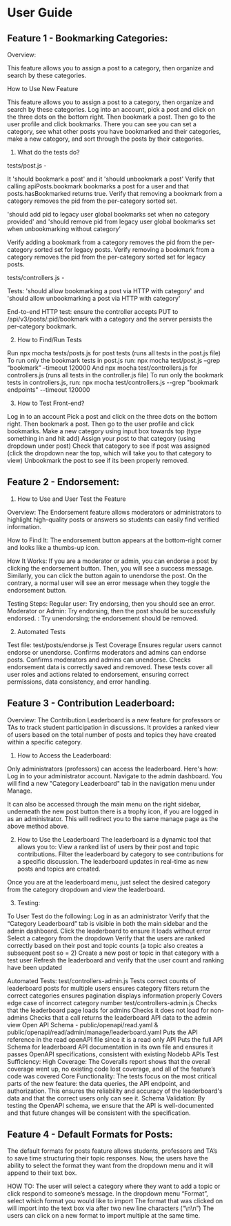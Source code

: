 # User Guide

## Feature 1 - Bookmarking Categories:

Overview:

This feature allows you to assign a post to a category, then organize and search by these categories.

How to Use New Feature

This feature allows you to assign a post to a category, then organize and search by these categories.
Log into an account, pick a post and click on the three dots on the bottom right. Then bookmark a post. Then go to the user profile and click bookmarks. There you can see you can set a category, see what other posts you have bookmarked and their categories, make a new category, and sort through the posts by their categories. 

1. What do the tests do?

tests/post.js -

It 'should bookmark a post' and it 'should unbookmark a post'
Verify that calling apiPosts.bookmark bookmarks a post for a user and that posts.hasBookmarked returns true.
Verify that removing a bookmark from a category removes the pid from the per-category sorted set.

'should add pid to legacy user global bookmarks set when no category provided' and 'should remove pid from legacy user global bookmarks set when unbookmarking without category'

Verify adding a bookmark from a category removes the pid from the per-category sorted set for legacy posts.
Verify removing a bookmark from a category removes the pid from the per-category sorted set for legacy posts.

tests/controllers.js -

Tests: 'should allow bookmarking a post via HTTP with category' and 'should allow unbookmarking a post via HTTP with category' 

End-to-end HTTP test: ensure the controller accepts PUT to /api/v3/posts/:pid/bookmark with a category and the server persists the per-category bookmark.

2. How to Find/Run Tests

Run npx mocha tests/posts.js for post tests (runs all tests in the post.js file)
To run only the bookmark tests in post.js run: npx mocha test/post.js –grep “bookmark” –timeout 120000
And npx mocha test/controllers.js for controllers.js (runs all tests in the controller.js file)
To run only the bookmark tests in controllers.js, run: npx mocha test/controllers.js --grep "bookmark endpoints" --timeout 120000

3. How to Test Front-end?

Log in to an account
Pick a post and click on the three dots on the bottom right. Then bookmark a post. Then go to the user profile and click bookmarks. 
Make a new category using input box towards top (type something in and hit add)
Assign your post to that category (using dropdown under post)
Check that category to see if post was assigned (click the dropdown near the top, which will take you to that category to view)
Unbookmark the post to see if its been properly removed.


## Feature 2 - Endorsement:
1. How to Use and User Test the Feature

Overview:
The Endorsement feature allows moderators or administrators to highlight high-quality posts or answers so students can easily find verified information.

How to Find It:
The endorsement button appears at the bottom-right corner and looks like a thumbs-up icon.

How It Works:
If you are a moderator or admin, you can endorse a post by clicking the endorsement button. Then, you will see a success message. Similarly, you can click the button again to unendorse the post. On the contrary, a normal user will see an error message when they toggle the endorsement button. 

Testing Steps:
Regular user: Try endorsing, then you should see an error.
Moderator or Admin: Try endorsing, then the post should be successfully endorsed. 
        : Try unendorsing; the endorsement should be removed.

2. Automated Tests

Test file: test/posts/endorse.js
Test Coverage
Ensures regular users cannot endorse or unendorse.
Confirms moderators and admins can endorse posts.
Confirms moderators and admins can unendorse.
Checks endorsement data is correctly saved and removed.
These tests cover all user roles and actions related to endorsement, ensuring correct permissions, data consistency, and error handling. 


## Feature 3 - Contribution Leaderboard:

Overview: The Contribution Leaderboard is a new feature for professors or TAs to track student participation in discussions. It provides a ranked view of users based on the total number of posts and topics they have created within a specific category.

1. How to Access the Leaderboard: 

Only administrators (professors) can access the leaderboard. Here's how:
Log in to your administrator account.
Navigate to the admin dashboard.
You will find a new "Category Leaderboard" tab in the navigation menu under Manage.


It can also be accessed through the main menu on the right sidebar, underneath the new post button there is a trophy icon, if you are logged in as an administrator. This will redirect you to the same manage page as the above method above. 

2. How to Use the Leaderboard
The leaderboard is a dynamic tool that allows you to:
View a ranked list of users by their post and topic contributions.
Filter the leaderboard by category to see contributions for a specific discussion.
The leaderboard updates in real-time as new posts and topics are created.

Once you are at the leaderboard menu, just select the desired category from the category dropdown and view the leaderboard.

3. Testing:

To User Test do the following:
Log in as an administrator
Verify that the “Category Leaderboard” tab is visible in both the main sidebar and the admin dashboard.
Click the leaderboard to ensure it loads without error
Select a category from the dropdown
Verify that the users are ranked correctly based on their post and topic counts (a topic also creates a subsequent post so = 2)
Create a new post or topic in that category with a test user
Refresh the leaderboard and verify that the user count and ranking have been updated

Automated Tests:
test/controllers-admin.js
Tests correct counts of leaderboard posts for multiple users
ensures category filters return the correct categories
ensures pagination displays information properly
Covers edge case of incorrect category number
test/controllers-admin.js
Checks that the leaderboard page loads for admins
Checks it does not load for non-admins
Checks that a call returns the leaderboard API data to the admin view
Open API Schema - public/openapi/read.yaml & public/openapi/read/admin/manage/leaderboard.yaml
Puts the API reference in the read openAPI file since it is a read only API
Puts the full API Schema for leaderboard API documentation in its own file and ensures it passes OpenAPI specifications, consistent with existing Nodebb APIs
Test Sufficiency:
High Coverage: The Coveralls report shows that the overall coverage went up, no existing code lost coverage, and all of the feature’s code was covered
Core Functionality: The tests focus on the most critical parts of the new feature: the data queries, the API endpoint, and authorization. This ensures the reliability and accuracy of the leaderboard's data and that the correct users only can see it.
Schema Validation: By testing the OpenAPI schema, we ensure that the API is well-documented and that future changes will be consistent with the specification.


## Feature 4 - Default Formats for Posts:

The default formats for posts feature allows students, professors and TA’s to save time structuring their topic responses. Now, the users have the ability to select the format they want from the dropdown menu and it will append to their text box.

HOW TO: The user will select a category where they want to add a topic or click respond to someone’s message.
In the dropdown menu “Format”, select which format you would like to import
The format that was clicked on will import into the text box via after two new line characters (“\n\n”)
The users can click on a new format to import multiple at the same time.